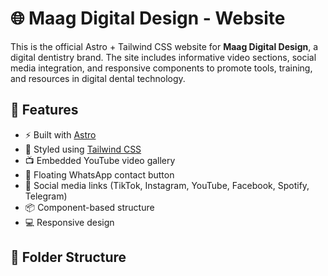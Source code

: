 # 🌐 Maag Digital Design - Website

This is the official Astro + Tailwind CSS website for **Maag Digital Design**, a digital dentistry brand. The site includes informative video sections, social media integration, and responsive components to promote tools, training, and resources in digital dental technology.

## 🚀 Features

- ⚡ Built with [Astro](https://astro.build/)
- 🎨 Styled using [Tailwind CSS](https://tailwindcss.com/)
- 📺 Embedded YouTube video gallery
- 💬 Floating WhatsApp contact button
- 📱 Social media links (TikTok, Instagram, YouTube, Facebook, Spotify, Telegram)
- 📦 Component-based structure
- 💻 Responsive design

## 📁 Folder Structure

